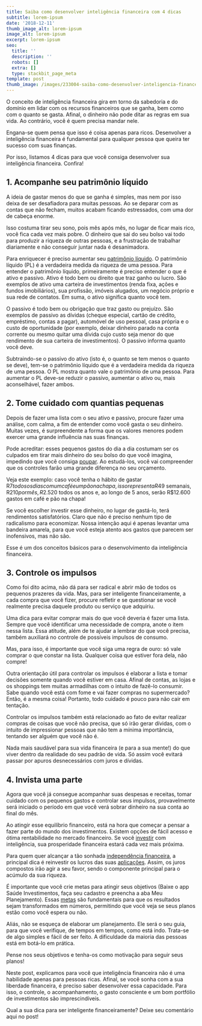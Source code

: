 ```yaml
---
title: Saiba como desenvolver inteligência financeira com 4 dicas
subtitle: lorem-ipsum
date: '2018-12-11'
thumb_image_alt: lorem-ipsum
image_alt: lorem-ipsum
excerpt: lorem-ipsum
seo:
  title: ''
  description: ''
  robots: []
  extra: []
  type: stackbit_page_meta
template: post
thumb_image: /images/233004-saiba-como-desenvolver-inteligencia-financeira-com-x-dicas.jpg
---
```

O conceito de inteligência financeira gira em torno da sabedoria e do domínio em lidar com os recursos financeiros que se ganha, bem como com o quanto se gasta. Afinal, o dinheiro não pode ditar as regras em sua vida. Ao contrário, você é quem precisa mandar nele.

Engana-se quem pensa que isso é coisa apenas para ricos. Desenvolver a inteligência financeira é fundamental para qualquer pessoa que queira ter sucesso com suas finanças.

Por isso, listamos 4 dicas para que você consiga desenvolver sua inteligência financeira. Confira!

## **1. Acompanhe seu patrimônio líquido**

A ideia de gastar menos do que se ganha é simples, mas nem por isso deixa de ser desafiadora para muitas pessoas. Ao se deparar com as contas que não fecham, muitos acabam ficando estressados, com uma dor de cabeça enorme.

Isso costuma tirar seu sono, pois mês após mês, no lugar de ficar mais rico, você fica cada vez mais pobre. O dinheiro que sai do seu bolso vai todo para produzir a riqueza de outras pessoas, e a frustração de trabalhar diariamente e não conseguir juntar nada é desanimadora.

Para enriquecer é preciso aumentar seu [patrimônio líquido](https://www.btgpactualdigital.com/blog/investimentos/patrimonio-liquido-o-que-e-para-que-serve-e-como-calcular). O patrimônio líquido (PL) é a verdadeira medida da riqueza de uma pessoa. Para entender o patrimônio líquido, primeiramente é preciso entender o que é ativo e passivo. Ativo é todo bem ou direito que traz ganho ou lucro. São exemplos de ativo uma carteira de investimentos (renda fixa, ações e fundos imobiliários), sua profissão, imóveis alugados, um negócio próprio e sua rede de contatos. Em suma, o ativo significa quanto você tem.

O passivo é todo bem ou obrigação que traz gasto ou prejuízo. São exemplos de passivo as dívidas (cheque especial, cartão de crédito, empréstimo, contas a pagar), automóvel de uso pessoal, casa própria e o custo de oportunidade (por exemplo, deixar dinheiro parado na conta corrente ou mesmo quitar uma dívida cujo custo seja menor do que rendimento de sua carteira de investimentos). O passivo informa quanto você deve.

Subtraindo-se o passivo do ativo (isto é, o quanto se tem menos o quanto se deve), tem-se o patrimônio líquido que é a verdadeira medida da riqueza de uma pessoa. O PL mostra quanto vale o patrimônio de uma pessoa. Para aumentar o PL deve-se reduzir o passivo, aumentar o ativo ou, mais aconselhável, fazer ambos.

## **2. Tome cuidado com quantias pequenas**

Depois de fazer uma lista com o seu ativo e passivo, procure fazer uma análise, com calma, a fim de entender como você gasta o seu dinheiro. Muitas vezes, é surpreendente a forma que os valores menores podem exercer uma grande influência nas suas finanças.

Pode acreditar: esses pequenos gastos do dia a dia costumam ser os culpados em tirar mais dinheiro do seu bolso do que você imagina, impedindo que você consiga [poupar](https://saudemaisacao.com.br/blog/investimento-mensal-qual-o-valor-ideal-para-poupar-e-investir/). Ao estudá-los, você vai compreender que os controles farão uma grande diferença no seu orçamento.

Veja este exemplo: caso você tenha o hábito de gastar R$7 todos os dias com um café e um pão na chapa, isso representa R$49 semanais, R$210 por mês, R$2.520 todos os anos e, ao longo de 5 anos, serão R$12.600 gastos em café e pão na chapa!

Se você escolher investir esse dinheiro, no lugar de gastá-lo, terá rendimentos satisfatórios. Claro que não é preciso nenhum tipo de radicalismo para economizar. Nossa intenção aqui é apenas levantar uma bandeira amarela, para que você esteja atento aos gastos que parecem ser inofensivos, mas não são.

Esse é um dos conceitos básicos para o desenvolvimento da inteligência financeira.

## **3. Controle os impulsos**&#xA;&#xA;

Como foi dito acima, não dá para ser radical e abrir mão de todos os pequenos prazeres da vida. Mas, para ser inteligente financeiramente, a cada compra que você fizer, procure refletir e se questionar se você realmente precisa daquele produto ou serviço que adquiriu.

Uma dica para evitar comprar mais do que você deveria é fazer uma lista. Sempre que você identificar uma necessidade de compra, anote o item nessa lista. Essa atitude, além de te ajudar a lembrar do que você precisa, também auxiliará no controle de possíveis impulsos de consumo.

Mas, para isso, é importante que você siga uma regra de ouro: só vale comprar o que constar na lista. Qualquer coisa que estiver fora dela, não compre!

Outra orientação útil para controlar os impulsos é elaborar a lista e tomar decisões somente quando você estiver em casa. Afinal de contas, as lojas e os shoppings tem muitas armadilhas com o intuito de fazê-lo consumir. Sabe quando você está com fome e vai fazer compras no supermercado? Então, é a mesma coisa! Portanto, todo cuidado é pouco para não cair em tentação.

Controlar os impulsos também está relacionado ao fato de evitar realizar compras de coisas que você não precisa, que só irão gerar dívidas, com o intuito de impressionar pessoas que não tem a mínima importância, tentando ser alguém que você não é.

Nada mais saudável para sua vida financeira (e para a sua mente!) do que viver dentro da realidade do seu padrão de vida. Só assim você evitará passar por apuros desnecessários com juros e dívidas.

## **4. Invista uma parte**

Agora que você já consegue acompanhar suas despesas e receitas, tomar cuidado com os pequenos gastos e controlar seus impulsos, provavelmente será iniciado o período em que você verá sobrar dinheiro na sua conta ao final do mês.

Ao atingir esse equilíbrio financeiro, está na hora que começar a pensar a fazer parte do mundo dos investimentos. Existem opções de fácil acesso e ótima rentabilidade no mercado financeiro. Se você [investir](https://saudemaisacao.com.br/blog/destaque-home/voce-sabe-quanto-investir-em-renda-fixa/) com inteligência, sua prosperidade financeira estará cada vez mais próxima.

Para quem quer alcançar a tão sonhada [independência financeira](https://saudemaisacao.com.br/blog/destaque-home/a-hora-de-agir-corretamente/), a principal dica é reinvestir os lucros das suas [aplicações](https://saudemaisacao.com.br/blog/como-aplicar-na-bolsa-de-valores-pela-primeira-vez/). Assim, os juros compostos irão agir a seu favor, sendo o componente principal para o acúmulo da sua riqueza.

É importante que você crie metas para atingir seus objetivos (Baixe o app Saúde Investimentos, faça seu cadastro e preencha a aba Meu Planejamento). Essas [metas](https://saudemaisacao.com.br/blog/destaque-home/a-importancia-de-ter-proposito-e-metas/) são fundamentais para que os resultados sejam transformados em números, permitindo que você veja se seus planos estão como você espera ou não.

Aliás, não se esqueça de elaborar um planejamento. Ele será o seu guia, para que você verifique, de tempos em tempos, como está indo. Trata-se de algo simples e fácil de ser feito. A dificuldade da maioria das pessoas está em botá-lo em prática.

Pense nos seus objetivos e tenha-os como motivação para seguir seus planos!

Neste post, explicamos para você que inteligência financeira não é uma habilidade apenas para pessoas ricas. Afinal, se você sonha com a sua liberdade financeira, é preciso saber desenvolver essa capacidade. Para isso, o controle, o acompanhamento, o gasto consciente e um bom portfólio de investimentos são imprescindíveis.

Qual a sua dica para ser inteligente financeiramente? Deixe seu comentário aqui no post!
